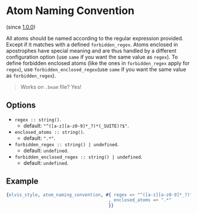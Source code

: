 # Atom Naming Convention

(since [1.0.0](https://github.com/inaka/elvis_core/releases/tag/1.0.0))

All atoms should be named according to the regular expression provided.
Except if it matches with a defined `forbidden_regex`.
Atoms enclosed in apostrophes have special meaning and are thus handled
by a different configuration option (use `same` if you want the same value as `regex`).
To define forbidden enclosed atoms (like the ones in `forbidden_regex` apply for `regex`),
use `forbidden_enclosed_regex`(use `same` if you want the same value as `forbidden_regex`).

> Works on `.beam` file? Yes!

## Options

- `regex :: string()`.
  - default: `"^([a-z][a-z0-9]*_?)*(_SUITE)?$"`.
- `enclosed_atoms :: string()`.
  - default: `".*"`.
- `forbidden_regex :: string() | undefined`.
  - default: `undefined`.
- `forbidden_enclosed_regex :: string() | undefined`.
  - default: `undefined`.

## Example

```erlang
{elvis_style, atom_naming_convention, #{ regex => "^([a-z][a-z0-9]*_?)*(_SUITE)?$"
                                       , enclosed_atoms => ".*"
                                       }}
```
